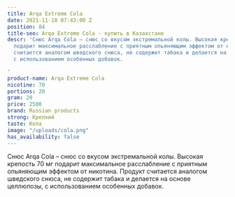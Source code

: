 ```yaml
---
title: Arqa Extreme Cola
date: 2021-11-18 07:43:00 Z
position: 84
title-seo: Arqa Extreme Cola - купить в Казахстане
descr: 'Снюс Arqa Cola – снюс со вкусом экстремальной колы. Высокая крепость 70 мг
  подарит максимальное расслабление с приятным опьяняющим эффектом от никотина. Продукт
  считается аналогом шведского снюса, не содержит табака и делается на основе целлюлозы,
  с использованием особенных добавок.

'
product-name: Arqa Extreme Cola
nicotine: 70
portions: 20
gram: 20
price: 2500
brand: Russian products
strong: Крепкий
taste: Кола
image: "/uploads/cola.png"
has_availability: false
---
```


Снюс Arqa Cola – снюс со вкусом экстремальной колы. Высокая крепость 70 мг подарит максимальное расслабление с приятным опьяняющим эффектом от никотина. Продукт считается аналогом шведского снюса, не содержит табака и делается на основе целлюлозы, с использованием особенных добавок.
